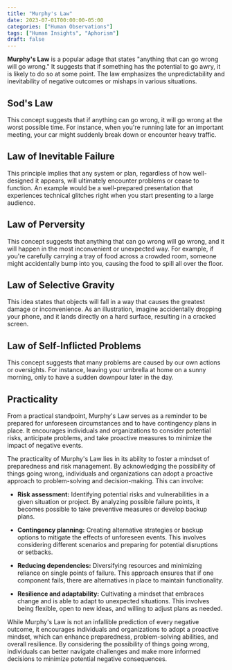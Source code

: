 ```yaml
---
title: "Murphy's Law"
date: 2023-07-01T00:00:00-05:00
categories: ["Human Observations"]
tags: ["Human Insights", "Aphorism"]
draft: false
---
```


**Murphy's Law** is a popular adage that states "anything that can go wrong will go wrong." It suggests that if something has the potential to go awry, it is likely to do so at some point. The law emphasizes the unpredictability and inevitability of negative outcomes or mishaps in various situations.

## Sod's Law
This concept suggests that if anything can go wrong, it will go wrong at the worst possible time. For instance, when you're running late for an important meeting, your car might suddenly break down or encounter heavy traffic.

## Law of Inevitable Failure
This principle implies that any system or plan, regardless of how well-designed it appears, will ultimately encounter problems or cease to function. An example would be a well-prepared presentation that experiences technical glitches right when you start presenting to a large audience.

## Law of Perversity
This concept suggests that anything that can go wrong will go wrong, and it will happen in the most inconvenient or unexpected way. For example, if you're carefully carrying a tray of food across a crowded room, someone might accidentally bump into you, causing the food to spill all over the floor.

## Law of Selective Gravity
This idea states that objects will fall in a way that causes the greatest damage or inconvenience. As an illustration, imagine accidentally dropping your phone, and it lands directly on a hard surface, resulting in a cracked screen.

## Law of Self-Inflicted Problems
This concept suggests that many problems are caused by our own actions or oversights. For instance, leaving your umbrella at home on a sunny morning, only to have a sudden downpour later in the day.

## Practicality
From a practical standpoint, Murphy's Law serves as a reminder to be prepared for unforeseen circumstances and to have contingency plans in place. It encourages individuals and organizations to consider potential risks, anticipate problems, and take proactive measures to minimize the impact of negative events.

The practicality of Murphy's Law lies in its ability to foster a mindset of preparedness and risk management. By acknowledging the possibility of things going wrong, individuals and organizations can adopt a proactive approach to problem-solving and decision-making. This can involve:

- **Risk assessment:** Identifying potential risks and vulnerabilities in a given situation or project. By analyzing possible failure points, it becomes possible to take preventive measures or develop backup plans.

- **Contingency planning:** Creating alternative strategies or backup options to mitigate the effects of unforeseen events. This involves considering different scenarios and preparing for potential disruptions or setbacks.

- **Reducing dependencies:** Diversifying resources and minimizing reliance on single points of failure. This approach ensures that if one component fails, there are alternatives in place to maintain functionality.

- **Resilience and adaptability:** Cultivating a mindset that embraces change and is able to adapt to unexpected situations. This involves being flexible, open to new ideas, and willing to adjust plans as needed.

While Murphy's Law is not an infallible prediction of every negative outcome, it encourages individuals and organizations to adopt a proactive mindset, which can enhance preparedness, problem-solving abilities, and overall resilience. By considering the possibility of things going wrong, individuals can better navigate challenges and make more informed decisions to minimize potential negative consequences.
